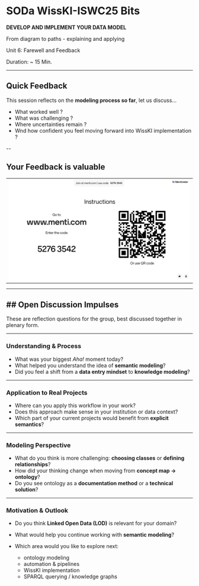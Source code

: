<!--

icon: https://raw.githubusercontent.com/chastik/Beratung_Dateityp_Bild/refs/heads/main/SODa-Logo_full.svg
link: https://raw.githubusercontent.com/chastik/Beratung/refs/heads/main/soda.css

-->


# SODa WissKI-ISWC25 Bits

**DEVELOP AND IMPLEMENT YOUR DATA MODEL** 

From diagram to paths - explaining and applying

Unit 6: Farewell and Feedback

Duration: ~ 15 Min.

---

## Quick Feedback

This session reflects on the **modeling process so far**, let us discuss...

* What worked well ?
* What was challenging ?
* Where uncertainties remain ?
* Wnd how confident you feel moving forward into WissKI implementation ?

--

## Your Feedback is valuable

<table>
  <tr>
    <td><img src="../assets/farewell.jpg" alt="Feedback" width="100%"></td>
  </tr>
</table>

---

## ## Open Discussion Impulses

These are reflection questions for the group, best discussed together in plenary form.

---

### Understanding & Process

* What was your biggest *Aha!* moment today?
* What helped you understand the idea of **semantic modeling**?
* Did you feel a shift from a **data entry mindset** to **knowledge modeling**?

---

### Application to Real Projects

* Where can you apply this workflow in your work?
* Does this approach make sense in your institution or data context?
* Which part of your current projects would benefit from **explicit semantics**?

---

### Modeling Perspective

* What do you think is more challenging: **choosing classes** or **defining relationships**?
* How did your thinking change when moving from **concept map → ontology**?
* Do you see ontology as a **documentation method** or a **technical solution**?

---

### Motivation & Outlook

* Do you think **Linked Open Data (LOD)** is relevant for your domain?
* What would help you continue working with **semantic modeling**?
* Which area would you like to explore next:
  
  * ontology modeling
  * automation & pipelines
  * WissKI implementation
  * SPARQL querying / knowledge graphs


